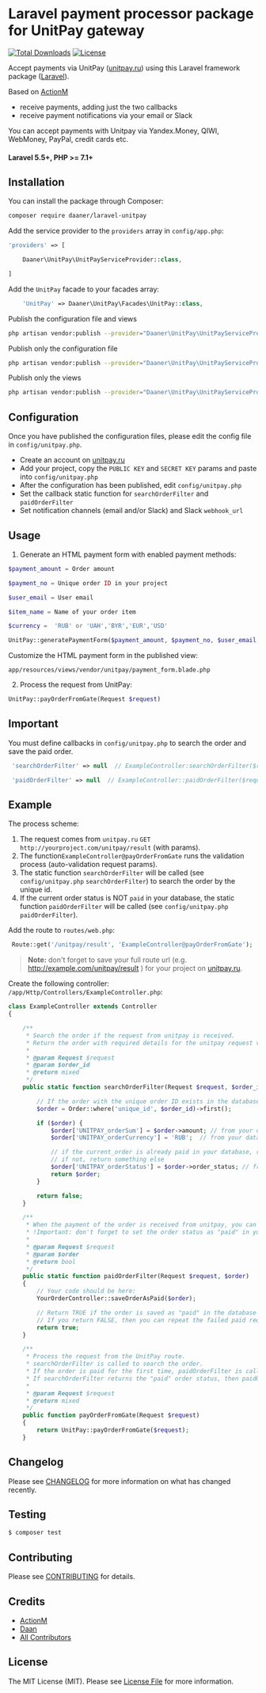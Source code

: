 # Laravel payment processor package for UnitPay gateway

[![Total Downloads](https://img.shields.io/packagist/dt/daaner/laravel-unitpay.svg?style=flat-square)](https://packagist.org/packages/daaner/laravel-unitpay)
[![License](https://poser.pugx.org/daaner/laravel-unitpay/license)](https://packagist.org/packages/daaner/laravel-unitpay)

Accept payments via UnitPay ([unitpay.ru](http://unitpay.ru)) using this Laravel framework package ([Laravel](https://laravel.com)).

Based on [ActionM](https://github.com/actionm/laravel-unitpay)

- receive payments, adding just the two callbacks
- receive payment notifications via your email or Slack

You can accept payments with Unitpay via Yandex.Money, QIWI, WebMoney, PayPal, credit cards etc.

#### Laravel 5.5+, PHP >= 7.1+

## Installation

You can install the package through Composer:

``` bash
composer require daaner/laravel-unitpay
```


Add the service provider to the `providers` array in `config/app.php`:

```php
'providers' => [

    Daaner\UnitPay\UnitPayServiceProvider::class,

]
```

Add the `UnitPay` facade to your facades array:

```php
    'UnitPay' => Daaner\UnitPay\Facades\UnitPay::class,
```

Publish the configuration file and views
``` bash
php artisan vendor:publish --provider="Daaner\UnitPay\UnitPayServiceProvider"
```

Publish only the configuration file
``` bash
php artisan vendor:publish --provider="Daaner\UnitPay\UnitPayServiceProvider" --tag=config
```

Publish only the views
``` bash
php artisan vendor:publish --provider="Daaner\UnitPay\UnitPayServiceProvider" --tag=views
```

## Configuration

Once you have published the configuration files, please edit the config file in `config/unitpay.php`.

- Create an account on [unitpay.ru](http://unitpay.ru)
- Add your project, copy the `PUBLIC KEY` and `SECRET KEY` params and paste into `config/unitpay.php`
- After the configuration has been published, edit `config/unitpay.php`
- Set the callback static function for `searchOrderFilter` and `paidOrderFilter`
- Set notification channels (email and/or Slack) and Slack `webhook_url`

## Usage

1) Generate an HTML payment form with enabled payment methods:

``` php
$payment_amount = Order amount

$payment_no = Unique order ID in your project

$user_email = User email

$item_name = Name of your order item

$currency =  'RUB' or 'UAH','BYR','EUR','USD'
```

``` php
UnitPay::generatePaymentForm($payment_amount, $payment_no, $user_email, $item_name, $currency);
```

Customize the HTML payment form in the published view:

`app/resources/views/vendor/unitpay/payment_form.blade.php`

2) Process the request from UnitPay:
``` php
UnitPay::payOrderFromGate(Request $request)
```
## Important

You must define callbacks in `config/unitpay.php` to search the order and save the paid order.


``` php
 'searchOrderFilter' => null  // ExampleController:searchOrderFilter($request)
```

``` php
 'paidOrderFilter' => null  // ExampleController::paidOrderFilter($request,$order)
```

## Example

The process scheme:

1. The request comes from `unitpay.ru` `GET` `http://yourproject.com/unitpay/result` (with params).
2. The function`ExampleController@payOrderFromGate` runs the validation process (auto-validation request params).
3. The static function `searchOrderFilter` will be called (see `config/unitpay.php` `searchOrderFilter`) to search the order by the unique id.
4. If the current order status is NOT `paid` in your database, the static function `paidOrderFilter` will be called (see `config/unitpay.php` `paidOrderFilter`).

Add the route to `routes/web.php`:
``` php
 Route::get('/unitpay/result', 'ExampleController@payOrderFromGate');
```

> **Note:**
don't forget to save your full route url (e.g. http://example.com/unitpay/result ) for your project on [unitpay.ru](unitpay.ru).

Create the following controller: `/app/Http/Controllers/ExampleController.php`:

``` php
class ExampleController extends Controller
{

    /**
     * Search the order if the request from unitpay is received.
     * Return the order with required details for the unitpay request verification.
     *
     * @param Request $request
     * @param $order_id
     * @return mixed
     */
    public static function searchOrderFilter(Request $request, $order_id) {

        // If the order with the unique order ID exists in the database
        $order = Order::where('unique_id', $order_id)->first();

        if ($order) {
            $order['UNITPAY_orderSum'] = $order->amount; // from your database
            $order['UNITPAY_orderCurrency'] = 'RUB';  // from your database

            // if the current_order is already paid in your database, return strict "paid";
            // if not, return something else
            $order['UNITPAY_orderStatus'] = $order->order_status; // from your database
            return $order;
        }

        return false;
    }

    /**
     * When the payment of the order is received from unitpay, you can process the paid order.
     * !Important: don't forget to set the order status as "paid" in your database.
     *
     * @param Request $request
     * @param $order
     * @return bool
     */
    public static function paidOrderFilter(Request $request, $order)
    {
        // Your code should be here:
        YourOrderController::saveOrderAsPaid($order);

        // Return TRUE if the order is saved as "paid" in the database or FALSE if some error occurs.
        // If you return FALSE, then you can repeat the failed paid requests on the unitpay website manually.
        return true;
    }

    /**
     * Process the request from the UnitPay route.
     * searchOrderFilter is called to search the order.
     * If the order is paid for the first time, paidOrderFilter is called to set the order status.
     * If searchOrderFilter returns the "paid" order status, then paidOrderFilter will not be called.
     *
     * @param Request $request
     * @return mixed
     */
    public function payOrderFromGate(Request $request)
    {
        return UnitPay::payOrderFromGate($request);
    }
```


## Changelog

Please see [CHANGELOG](CHANGELOG.md) for more information on what has changed recently.

## Testing

``` bash
$ composer test
```

## Contributing

Please see [CONTRIBUTING](CONTRIBUTING.md) for details.


## Credits

- [ActionM](https://github.com/actionm)
- [Daan](https://github.com/daaner)
- [All Contributors](../../contributors)

## License

The MIT License (MIT). Please see [License File](LICENSE.md) for more information.
